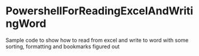 # PowershellForReadingExcelAndWritingWord
Sample code to show how to read from excel and write to word with some sorting, formatting and bookmarks figured out
